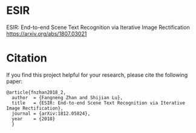 # ESIR
ESIR: End-to-end Scene Text Recognition via Iterative Image Rectification https://arxiv.org/abs/1807.03021

# Citation
If you find this project helpful for your research, please cite the following paper:
```
@article{fnzhan2018_2,
  author  = {Fangneng Zhan and Shijian Lu},
  title   = {ESIR: End-to-end Scene Text Recognition via Iterative Image Rectification},
  journal = {arXiv:1812.05824},
  year    = {2018}
  }
```
